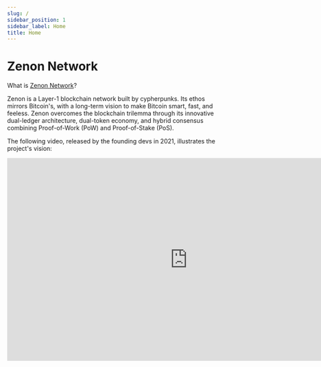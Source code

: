 ```yaml
---
slug: /
sidebar_position: 1
sidebar_label: Home
title: Home
---
```


# Zenon Network

What is [Zenon Network](https://zenon.network)?

Zenon is a Layer-1 blockchain network built by cypherpunks. Its ethos mirrors Bitcoin's, with a long-term vision to make Bitcoin smart, fast, and feeless. Zenon overcomes the blockchain trilemma through its innovative dual-ledger architecture, dual-token economy, and hybrid consensus combining Proof-of-Work (PoW) and Proof-of-Stake (PoS). 

The following video, released by the founding devs in 2021, illustrates the project's vision:

<div style={{display: 'flex', justifyContent: 'center'}}>
    <iframe 
        width="840" 
        height="473" 
        src="https://www.youtube.com/embed/UqAequz4mgk?si=ApuCKV8Mtaai6FX1" 
        title="YouTube video player" 
        frameborder="0" 
        allow="accelerometer; autoplay; clipboard-write; encrypted-media; gyroscope; picture-in-picture; web-share" 
        referrerpolicy="strict-origin-when-cross-origin" 
        allowfullscreen>
    </iframe>
</div>

